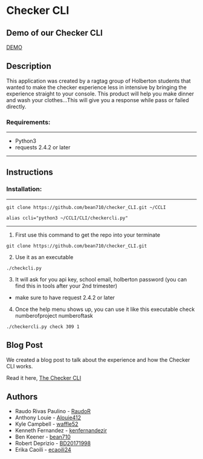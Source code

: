 
# Checker CLI

## Demo of our Checker CLI
[DEMO](https://youtu.be/mYIjqBE7I9o)

## Description
This application was created by a ragtag group of Holberton students that wanted
to make the checker experience less in intensive by bringing the experience straight to your console.
This product will help you make dinner and wash your clothes...This will give you a response while pass or failed
directly.


### Requirements:
---
 - Python3
 - requests 2.4.2 or later
___

## Instructions

### Installation:
---
```
git clone https://github.com/bean710/checker_CLI.git ~/CCLI
```
```
alias ccli="python3 ~/CCLI/CLI/checkercli.py"
```
___

1. First use this command to get the repo into your terminate
```
git clone https://github.com/bean710/checker_CLI.git
```

2. Use it as an executable
```
./checkcli.py
```

3. It will ask for you api key, school email, holberton password (you can find this in tools after your 2nd trimester)
- make sure to have request 2.4.2 or later

4. Once the help menu shows up, you can use it like this
executable check numberofproject numberoftask
```
./checkercli.py check 309 1
```

## Blog Post 
We created a blog post to talk about the experience and how the Checker CLI works.

Read it here, [The Checker CLI](https://medium.com/@erikacaoili/the-checker-hack-day-challenge-3a85c8b361db)

## Authors

* Raudo Rivas Paulino - [RaudoR](https://github.com/RaudoR)
* Anthony Louie - [Alouie412](https://github.com/Alouie412)
* Kyle Campbell - [waffle52](https://github.com/waffle52)
* Kenneth Fernandez - [kenfernandezjr](https://github.com/kenfernandezjr)
* Ben Keener - [bean710](https://github.com/bean710)
* Robert Deprizio -  [BD20171998](https://github.com/BD20171998)
* Erika Caoili - [ecaoili24](https://github.com/ecaoili24)
